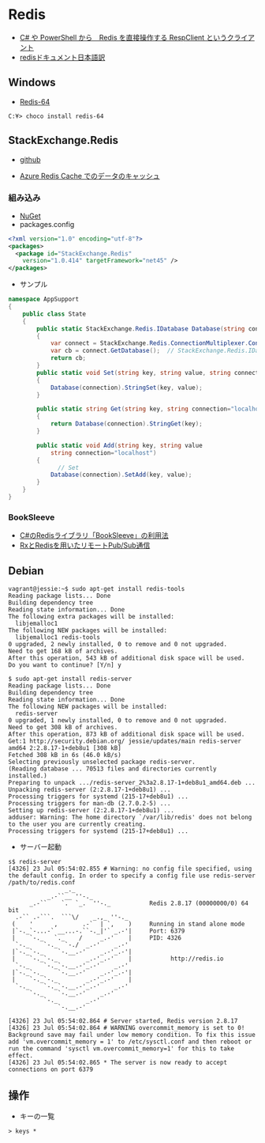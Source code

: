 # Redis


- [C# や PowerShell から　Redis を直接操作する RespClient というクライアント](http://tech.guitarrapc.com/entry/2014/09/01/073504)
- [redisドキュメント日本語訳](http://redis.shibu.jp/)

## Windows

- [Redis-64](https://gist.github.com/hdknr/ecf1cb51339d7447a19e)

~~~
C:¥> choco install redis-64
~~~

## StackExchange.Redis

- [github](https://github.com/StackExchange/StackExchange.Redis)

- [Azure Redis Cache でのデータのキャッシュ](https://msdn.microsoft.com/ja-jp/library/azure/dn690521.aspx)

### 組み込み

- [NuGet](https://www.nuget.org/packages/StackExchange.Redis/)
- packages.config

~~~xml
<?xml version="1.0" encoding="utf-8"?>
<packages>
  <package id="StackExchange.Redis" 
  	version="1.0.414" targetFramework="net45" />
</packages>
~~~

- サンプル

~~~csharp
namespace AppSupport
{
    public class State
    {
        public static StackExchange.Redis.IDatabase Database(string connection)
        {
            var connect = StackExchange.Redis.ConnectionMultiplexer.Connect(connection);
            var cb = connect.GetDatabase();  // StackExchange.Redis.IDatabase
            return cb;
        }
        public static void Set(string key, string value, string connection="localhost")
        {
            Database(connection).StringSet(key, value);
        }

        public static string Get(string key, string connection="localhost")
        {
            return Database(connection).StringGet(key);
        }

        public static void Add(string key, string value
            string connection="localhost")
        {
        	  // Set
            Database(connection).SetAdd(key, value);
        }
    }
}
~~~

### BookSleeve

- [C#のRedisライブラリ「BookSleeve」の利用法](http://www.buildinsider.net/small/rediscshap/01)
- [RxとRedisを用いたリモートPub/Sub通信](http://neue.cc/2013/04/24_404.html)


## Debian

~~~
vagrant@jessie:~$ sudo apt-get install redis-tools
Reading package lists... Done
Building dependency tree       
Reading state information... Done
The following extra packages will be installed:
  libjemalloc1
The following NEW packages will be installed:
  libjemalloc1 redis-tools
0 upgraded, 2 newly installed, 0 to remove and 0 not upgraded.
Need to get 168 kB of archives.
After this operation, 543 kB of additional disk space will be used.
Do you want to continue? [Y/n] y
~~~

~~~
$ sudo apt-get install redis-server
Reading package lists... Done
Building dependency tree       
Reading state information... Done
The following NEW packages will be installed:
  redis-server
0 upgraded, 1 newly installed, 0 to remove and 0 not upgraded.
Need to get 308 kB of archives.
After this operation, 873 kB of additional disk space will be used.
Get:1 http://security.debian.org/ jessie/updates/main redis-server amd64 2:2.8.17-1+deb8u1 [308 kB]
Fetched 308 kB in 6s (46.0 kB/s)                                                                                                                      
Selecting previously unselected package redis-server.
(Reading database ... 70513 files and directories currently installed.)
Preparing to unpack .../redis-server_2%3a2.8.17-1+deb8u1_amd64.deb ...
Unpacking redis-server (2:2.8.17-1+deb8u1) ...
Processing triggers for systemd (215-17+deb8u1) ...
Processing triggers for man-db (2.7.0.2-5) ...
Setting up redis-server (2:2.8.17-1+deb8u1) ...
adduser: Warning: The home directory `/var/lib/redis' does not belong to the user you are currently creating.
Processing triggers for systemd (215-17+deb8u1) ...
~~~

- サーバー起動

~~~
s$ redis-server
[4326] 23 Jul 05:54:02.855 # Warning: no config file specified, using the default config. In order to specify a config file use redis-server /path/to/redis.conf
                _._                                                  
           _.-``__ ''-._                                             
      _.-``    `.  `_.  ''-._           Redis 2.8.17 (00000000/0) 64 bit
  .-`` .-```.  ```\/    _.,_ ''-._                                   
 (    '      ,       .-`  | `,    )     Running in stand alone mode
 |`-._`-...-` __...-.``-._|'` _.-'|     Port: 6379
 |    `-._   `._    /     _.-'    |     PID: 4326
  `-._    `-._  `-./  _.-'    _.-'                                   
 |`-._`-._    `-.__.-'    _.-'_.-'|                                  
 |    `-._`-._        _.-'_.-'    |           http://redis.io        
  `-._    `-._`-.__.-'_.-'    _.-'                                   
 |`-._`-._    `-.__.-'    _.-'_.-'|                                  
 |    `-._`-._        _.-'_.-'    |                                  
  `-._    `-._`-.__.-'_.-'    _.-'                                   
      `-._    `-.__.-'    _.-'                                       
          `-._        _.-'                                           
              `-.__.-'                                               

[4326] 23 Jul 05:54:02.864 # Server started, Redis version 2.8.17
[4326] 23 Jul 05:54:02.864 # WARNING overcommit_memory is set to 0! Background save may fail under low memory condition. To fix this issue add 'vm.overcommit_memory = 1' to /etc/sysctl.conf and then reboot or run the command 'sysctl vm.overcommit_memory=1' for this to take effect.
[4326] 23 Jul 05:54:02.865 * The server is now ready to accept connections on port 6379
~~~

## 操作

- キーの一覧

~~~
> keys *
~~~
